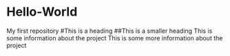 # Hello-World
My first repository
#This is a heading
##This is a smaller heading
This is some information about the project
This is some more information about the project
